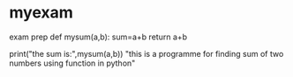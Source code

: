 # myexam
exam prep
def mysum(a,b):
sum=a+b
return a+b


print("the sum is:",mysum(a,b))
"this is a programme for finding sum of two numbers using function in python"
